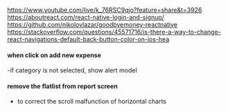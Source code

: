 https://www.youtube.com/live/k_76RSC9qjo?feature=share&t=3926
https://aboutreact.com/react-native-login-and-signup/
https://github.com/nikolovlazar/goodbyemoney-reactnative
https://stackoverflow.com/questions/45571716/is-there-a-way-to-change-react-navigations-default-back-button-color-on-ios-hea

#### when click on add new expense

-if category is not selected, show alert model

#### remove the flatlist from report screen

- to correct the scroll malfunction of horizontal charts
